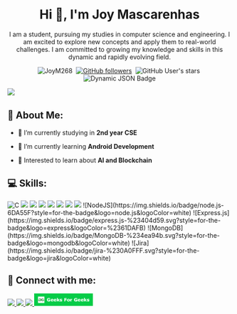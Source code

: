 <h1 align="center">Hi 👋, I'm Joy Mascarenhas</h1>
<p align = "center">I am a student, pursuing my studies in computer science and engineering. I am excited to explore new concepts and apply them to real-world challenges. I am committed to growing my knowledge and skills in this dynamic and rapidly evolving field.
</p>

<p align = "center"> 
  <img src="https://komarev.com/ghpvc/?username=JoyM268&label=Profile%20views&color=blue&style=for-the-badge" alt="JoyM268" />&nbsp;
  <a href="https://github.com/JoyM268?tab=followers"><img alt="GitHub followers" src="https://img.shields.io/github/followers/JoyM268?style=for-the-badge"></a>&nbsp;
  <img alt="GitHub User's stars" src="https://img.shields.io/github/stars/JoyM268?style=for-the-badge">&nbsp;
  <img alt="Dynamic JSON Badge" src="https://img.shields.io/badge/dynamic/json?url=https%3A%2F%2Fapi.github-star-counter.workers.dev%2Fuser%2FJoyM268&query=forks&style=for-the-badge&label=Forks">
</p>

<img src = "https://user-images.githubusercontent.com/74038190/241765440-80728820-e06b-4f96-9c9e-9df46f0cc0a5.gif"/>

<h2>🙂 About Me:</h2>

- 🔭 I’m currently  studying in **2nd year CSE**

- 🌱 I’m currently learning **Android Development**

- 💬 Interested to learn about **AI and Blockchain**

<p>
<h2>💻 Skills:</h2>
<p>
 <img src="https://img.shields.io/badge/C-00599C?style=for-the-badge&logo=c&logoColor=white" alt="C"/>
 <img src="https://img.shields.io/badge/C%2B%2B-00599C?style=for-the-badge&logo=c%2B%2B&logoColor=white" />
 <img src="https://img.shields.io/badge/HTML5-E34F26?style=for-the-badge&logo=html5&logoColor=white" />
 <img src="https://img.shields.io/badge/CSS3-1572B6?style=for-the-badge&logo=css3&logoColor=white" />
 <img src="https://img.shields.io/badge/java-%23ED8B00.svg?style=for-the-badge&logo=openjdk&logoColor=white" />
 <img src="https://img.shields.io/badge/javascript-%23323330.svg?style=for-the-badge&logo=javascript&logoColor=%23F7DF1E" />
 <img src="https://img.shields.io/badge/php-%23777BB4.svg?style=for-the-badge&logo=php&logoColor=white" />
 <img src="https://img.shields.io/badge/mysql-4479A1.svg?style=for-the-badge&logo=mysql&logoColor=white" />
![NodeJS](https://img.shields.io/badge/node.js-6DA55F?style=for-the-badge&logo=node.js&logoColor=white) ![Express.js](https://img.shields.io/badge/express.js-%23404d59.svg?style=for-the-badge&logo=express&logoColor=%2361DAFB) ![MongoDB](https://img.shields.io/badge/MongoDB-%234ea94b.svg?style=for-the-badge&logo=mongodb&logoColor=white) ![Jira](https://img.shields.io/badge/jira-%230A0FFF.svg?style=for-the-badge&logo=jira&logoColor=white)
</p>
</p>
 
<h2>📱 Connect with me:</h2>
<p>
 <a href="mailto:joymascarenhas268@gmail.com" target="blank">
  <img src="https://img.shields.io/badge/Gmail-D14836?style=for-the-badge&logo=gmail&logoColor=white"/>
 </a>
 <a href="https://linkedin.com/in/joy-mascarenhas" target="blank">
  <img src="https://img.shields.io/badge/LinkedIn-0077B5?style=for-the-badge&logo=linkedin&logoColor=white"/>
 </a>
 <a href="https://instagram.com/joym.7489" target="blank">
  <img src="https://img.shields.io/badge/Instagram-E4405F?style=for-the-badge&logo=instagram&logoColor=white"/>
 </a>
 <a href="https://www.geeksforgeeks.org/user/joymascarenhas/" target="blank">
  <img src="GFG Icon.png" width = "132"/>
 </a>
</p> 
